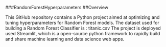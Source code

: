 ###RandomForestHyperparameters
##Overview

This GitHub repository contains a Python project aimed at optimizing and tuning hyperparameters for Random Forest models. 
The dataset used for building a Random Forest Classifier is : titanic.csv
The project is deployed used Streamlit, which is a open-source python framework to rapidly build and share machine learning and data science web apps.
